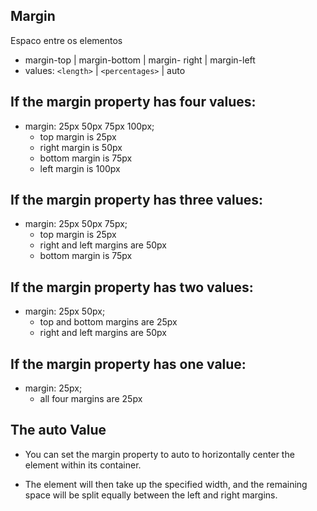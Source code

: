 ## Margin

Espaco entre os elementos

- margin-top | margin-bottom | margin- right | margin-left
- values: `<length>` | `<percentages>` | auto

## If the margin property has four values:

- margin: 25px 50px 75px 100px;
    - top margin is 25px
    - right margin is 50px
    - bottom margin is 75px
    - left margin is 100px

## If the margin property has three values:

- margin: 25px 50px 75px;
    - top margin is 25px
    - right and left margins are 50px
    - bottom margin is 75px

## If the margin property has two values:

- margin: 25px 50px;
    - top and bottom margins are 25px
    - right and left margins are 50px

## If the margin property has one value:

- margin: 25px;
    - all four margins are 25px

## The auto Value
- You can set the margin property to auto to horizontally center the element within its container.

- The element will then take up the specified width, and the remaining space will be split equally between the left and right margins.